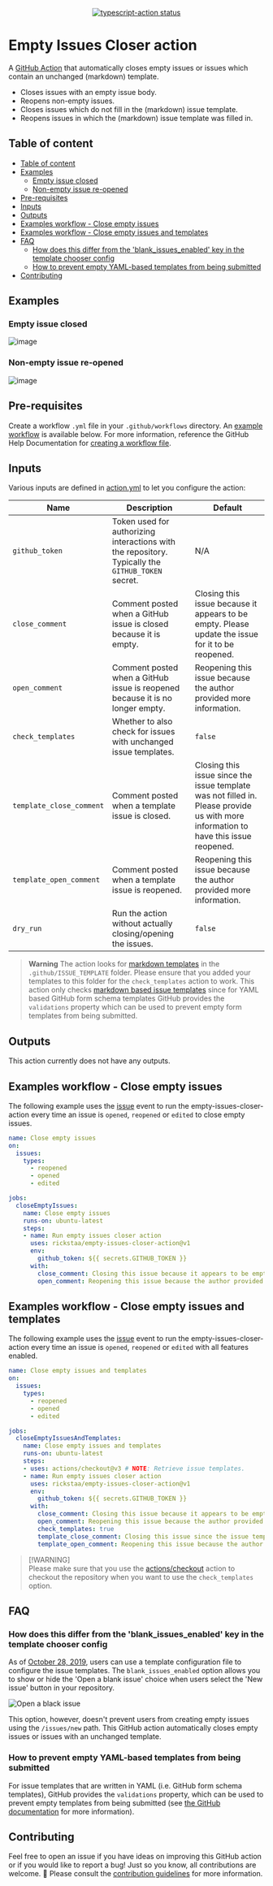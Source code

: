 <p align="center">
  <a href="https://github.com/rickstaa/empty-issues-closer-action/actions"><img alt="typescript-action status" src="https://github.com/rickstaa/empty-issues-closer-action/workflows/build-test/badge.svg"></a>
</p>

# Empty Issues Closer action

A [GitHub Action](https://github.com/features/actions) that automatically closes empty issues or issues which contain an unchanged (markdown) template.

-   Closes issues with an empty issue body.
-   Reopens non-empty issues.
-   Closes issues which do not fill in the (markdown) issue template.
-   Reopens issues in which the (markdown) issue template was filled in.

## Table of content

-   [Table of content](#table-of-content)
-   [Examples](#examples)
    -   [Empty issue closed](#empty-issue-closed)
    -   [Non-empty issue re-opened](#non-empty-issue-re-opened)
-   [Pre-requisites](#pre-requisites)
-   [Inputs](#inputs)
-   [Outputs](#outputs)
-   [Examples workflow - Close empty issues](#examples-workflow---close-empty-issues)
-   [Examples workflow - Close empty issues and templates](#examples-workflow---close-empty-issues-and-templates)
-   [FAQ](#faq)
    -   [How does this differ from the 'blank_issues_enabled' key in the template chooser config](#how-does-this-differ-from-the-blank_issues_enabled-key-in-the-template-chooser-config)
    -   [How to prevent empty YAML-based templates from being submitted](#how-to-prevent-empty-yaml-based-templates-from-being-submitted)
-   [Contributing](#contributing)

## Examples

### Empty issue closed

![image](https://user-images.githubusercontent.com/17570430/187256477-10148629-787e-4433-a0b7-c1225a48e7e6.png)

### Non-empty issue re-opened

![image](https://user-images.githubusercontent.com/17570430/187256667-5ae14567-a618-48c6-8195-eb9b240a19b7.png)

## Pre-requisites

Create a workflow `.yml` file in your `.github/workflows` directory. An [example workflow](#examples-workflow---close-empty-issues-and-unfiled-templates) is available below. For more information, reference the GitHub Help Documentation for [creating a workflow file](https://docs.github.com/en/actions/using-workflows#creating-a-workflow-file).

## Inputs

Various inputs are defined in [action.yml](action.yml) to let you configure the action:

| Name                     | Description                                                                                       | Default                                                                                                                             |
| ------------------------ | ------------------------------------------------------------------------------------------------- | ----------------------------------------------------------------------------------------------------------------------------------- |
| `github_token`           | Token used for authorizing interactions with the repository. Typically the `GITHUB_TOKEN` secret. | N/A                                                                                                                                 |
| `close_comment`          | Comment posted when a GitHub issue is closed because it is empty.                                 | Closing this issue because it appears to be empty. Please update the issue for it to be reopened.                                   |
| `open_comment`           | Comment posted when a GitHub issue is reopened because it is no longer empty.                     | Reopening this issue because the author provided more information.                                                                  |
| `check_templates`        | Whether to also check for issues with unchanged issue templates.                                  | `false`                                                                                                                             |
| `template_close_comment` | Comment posted when a template issue is closed.                                                   | Closing this issue since the issue template was not filled in. Please provide us with more information to have this issue reopened. |
| `template_open_comment`  | Comment posted when a template issue is reopened.                                                 | Reopening this issue because the author provided more information.                                                                  |
| `dry_run`                | Run the action without actually closing/opening the issues.                                       | `false`                                                                                                                             |

> **Warning**
> The action looks for [markdown templates](https://docs.github.com/en/communities/using-templates-to-encourage-useful-issues-and-pull-requests/manually-creating-a-single-issue-template-for-your-repository) in the `.github/ISSUE_TEMPLATE` folder. Please ensure that you added your templates to this folder for the `check_templates` action to work. This action only checks [markdown based issue templates](https://docs.github.com/en/communities/using-templates-to-encourage-useful-issues-and-pull-requests/manually-creating-a-single-issue-template-for-your-repository#adding-an-issue-template) since for YAML based GitHub form schema templates GitHub provides the `validations` property which can be used to prevent empty form templates from being submitted.

## Outputs

This action currently does not have any outputs.

## Examples workflow - Close empty issues

The following example uses the [issue](https://docs.github.com/en/actions/using-workflows/events-that-trigger-workflows#schedule) event to run the empty-issues-closer-action every time an issue is `opened`, `reopened` or `edited` to close empty issues.

```yaml
name: Close empty issues
on:
  issues:
    types:
      - reopened
      - opened
      - edited

jobs:
  closeEmptyIssues:
    name: Close empty issues
    runs-on: ubuntu-latest
    steps:
    - name: Run empty issues closer action
      uses: rickstaa/empty-issues-closer-action@v1
      env:
        github_token: ${{ secrets.GITHUB_TOKEN }}
      with:
        close_comment: Closing this issue because it appears to be empty. Please update the issue for it to be reopened.
        open_comment: Reopening this issue because the author provided more information.
```

## Examples workflow - Close empty issues and templates

The following example uses the [issue](https://docs.github.com/en/actions/using-workflows/events-that-trigger-workflows#schedule) event to run the empty-issues-closer-action every time an issue is `opened`, `reopened` or `edited` with all features enabled.

```yaml
name: Close empty issues and templates
on:
  issues:
    types:
      - reopened
      - opened
      - edited

jobs:
  closeEmptyIssuesAndTemplates:
    name: Close empty issues and templates
    runs-on: ubuntu-latest
    steps:
    - uses: actions/checkout@v3 # NOTE: Retrieve issue templates.
    - name: Run empty issues closer action
      uses: rickstaa/empty-issues-closer-action@v1
      env:
        github_token: ${{ secrets.GITHUB_TOKEN }}
      with:
        close_comment: Closing this issue because it appears to be empty. Please update the issue for it to be reopened.
        open_comment: Reopening this issue because the author provided more information.
        check_templates: true
        template_close_comment: Closing this issue since the issue template was not filled in. Please provide us with more information to have this issue reopened.
        template_open_comment: Reopening this issue because the author provided more information.
```

> [!WARNING]\
> Please make sure that you use the [actions/checkout](https://github.com/actions/checkout) action to checkout the repository when you want to use the `check_templates` option.

## FAQ

### How does this differ from the 'blank_issues_enabled' key in the template chooser config

As of [October 28, 2019](https://github.blog/changelog/2019-10-28-new-issue-template-configuration-options/), users can use a template configuration file to configure the issue templates. The `blank_issues_enabled` option allows you to show or hide the 'Open a blank issue' choice when users select the 'New issue' button in your repository.

![Open a black issue](https://user-images.githubusercontent.com/17570430/194772445-0490b3a9-c431-4b47-93b3-3d1e4fc3b4db.png)

This option, however, doesn't prevent users from creating empty issues using the `/issues/new` path. This GitHub action automatically closes empty issues or issues with an unchanged template.

### How to prevent empty YAML-based templates from being submitted

For issue templates that are written in YAML (i.e. GitHub form schema templates), GitHub provides the `validations` property, which can be used to prevent empty templates from being submitted (see [the GitHub documentation](https://docs.github.com/en/communities/using-templates-to-encourage-useful-issues-and-pull-requests/configuring-issue-templates-for-your-repository#creating-issue-forms) for more information).

## Contributing

Feel free to open an issue if you have ideas on improving this GitHub action or if you would like to report a bug! Just so you know, all contributions are welcome. :rocket: Please consult the [contribution guidelines](CONTRIBUTING.md) for more information.
